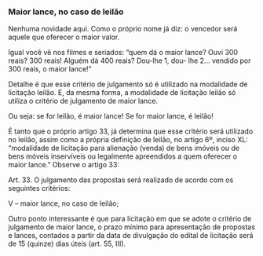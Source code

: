 ### Maior lance, no caso de leilão

Nenhuma novidade aqui. Como o próprio nome já diz: o vencedor será aquele que oferecer o maior valor.

Igual você vê nos filmes e seriados: “quem dá o maior lance? Ouvi 300 reais? 300 reais! Alguém dá 400 reais? Dou-lhe 1, dou-
lhe 2... vendido por 300 reais, o maior lance!”

Detalhe é que esse critério de julgamento só é utilizado na modalidade de licitação leilão. E, da mesma forma, a
modalidade de licitação leilão só utiliza o critério de julgamento de maior lance.

Ou seja: se for leilão, é maior lance! Se for maior lance, é leilão!

É tanto que o próprio artigo 33, já determina que esse critério será utilizado no leilão, assim como a própria
definição de leilão, no artigo 6º, inciso XL: “modalidade de licitação para alienação (venda) de bens imóveis ou de
bens móveis inservíveis ou legalmente apreendidos a quem oferecer o maior lance.” Observe o artigo 33:

  Art. 33. O julgamento das propostas será realizado de acordo com os seguintes critérios:

  V – maior lance, no caso de leilão;

Outro ponto interessante é que para licitação em que se adote o critério de julgamento de maior lance, o prazo
mínimo para apresentação de propostas e lances, contados a partir da data de divulgação do edital de licitação
será de 15 (quinze) dias úteis (art. 55, III).